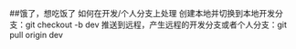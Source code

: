 ##饿了，想吃饭了
如何在开发/个人分支上处理
创建本地并切换到本地开发分支：git checkout -b dev
推送到远程，产生远程的开发分支或者个人分支：git pull origin dev 